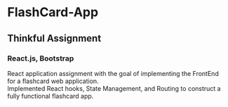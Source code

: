 # FlashCard-App
## Thinkful Assignment
### React.js, Bootstrap

React application assignment with the goal of implementing the FrontEnd for a flashcard web application.  
Implemented React hooks, State Management, and Routing to construct a fully functional flashcard app.
